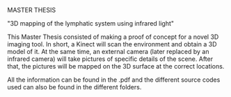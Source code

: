 MASTER THESIS

"3D mapping of the lymphatic system using infrared light"

This Master Thesis consisted of making a proof of concept for a novel 3D imaging tool. In short, a Kinect will scan the environment and obtain a 3D model of it. At the same time, an external camera (later replaced by an infrared camera) will take pictures of specific details of the scene. After that, the pictures will be mapped on the 3D surface at the correct locations. 

All the information can be found in the .pdf and the different source codes used can also be found in the different folders.
